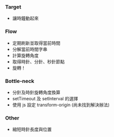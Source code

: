 ### Target

- 讓時鐘動起來

### Flow

- 定期刷新並取得當前時間
- 分解當前時間字串
- 計算旋轉角度
- 取得時針、分針、秒針節點
- 旋轉！

### Bottle-neck

- 分針及時針旋轉角度換算
- setTimeout 及 setInterval 的選擇
- 使用 js 設定 transform-origin (尚未找到解決辦法)

### Other

- 縮短時針長度與位置
